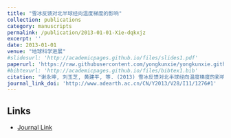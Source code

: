 ```yaml
---
title: "雪冰反馈对北半球经向温度梯度的影响"
collection: publications
category: manuscripts
permalink: /publication/2013-01-01-Xie-dqkxjz
excerpt: ''
date: 2013-01-01
venue: "地球科学进展"
#slidesurl: 'http://academicpages.github.io/files/slides1.pdf'
paperurl: 'https://raw.githubusercontent.com/yongkunxie/yongkunxie.github.io/main/files/2016-02-01-Huang-CD.pdf'
#bibtexurl: 'http://academicpages.github.io/files/bibtex1.bib'
citation: "谢永坤, 刘玉芝, 黄建平, 等. (2013) 雪冰反馈对北半球经向温度梯度的影响. 地球科学进展, 28, 1276–1282."
journal_link_doi: 'http://www.adearth.ac.cn/CN/Y2013/V28/I11/1276#1'
---
```

<!-- 在页面内容中添加链接显示 -->
<h2>Links</h2>
<ul>
    <li><a href="{{ page.journal_link_doi }}">Journal Link</a></li>
</ul>
